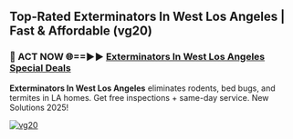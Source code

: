 ## Top-Rated Exterminators In West Los Angeles | Fast & Affordable (vg20)

<h3>🐜 ACT NOW 🌐==►► <a href="https://tinyurl.com/2dysvsjj" rel="nofollow">Exterminators In West Los Angeles Special Deals</a></h3>

**Exterminators In West Los Angeles** eliminates rodents, bed bugs, and termites in LA homes. Get free inspections + same-day service. New Solutions 2025!

[![vg20](https://i.imgur.com/JCYaghj.jpeg)](https://tinyurl.com/2dysvsjj)